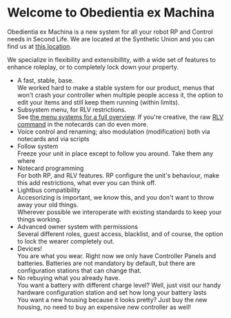 # Welcome to Obedientia ex Machina

Obedientia ex Machina is a new system for all your robot RP and Control needs in Second Life.
We are located at the Synthetic Union and you can find us at [this location](http://maps.secondlife.com/secondlife/GEL%20Community%2042/167/178/62).

We specialize in flexibility and extensibillity, with a wide set of features to enhance roleplay, or to completely lock down your property.

- A fast, stable, base.<br />
  We worked hard to make a stable system for our product, menus that won't crash your controller when multiple people access it, the option to edit your items and still keep them running (within limits).
- Subsystem menu, for RLV restrictions.<br />
  See [the menu systems for a full overview](./menu_system). If you're creative, the raw [RLV command](./notecard_scripting) in the notecards can do even more.
- Voice control and renaming; also modulation (modification) both via notecards and via scripts
- Follow system<br />
  Freeze your unit in place except to follow you around. Take them any where
- Notecard programming<br />
  For both RP, and RLV features. RP configure the unit's behaviour, make this add restrictions, what ever you can think off.
- Lightbus compatibility<br />
  Accesorizing is important, we know this, and you don't want to throw away your old things.<br />
  Wherever possible we interoperate with existing standards to keep your things working.
- Advanced owner system with permissions<br />
  Several different roles, guest access, blacklist, and of course, the option to lock the wearer completely out.
- Devices!<br />
  You are what you wear. Right now we only have Controller Panels and batteries. Batteries are not mandatory by default, but there are configuration stations that can change that.
- No rebuying what you already have.<br />
  You want a battery with different charge level? Well, just visit our handy hardware configuration station and set how long your battery lasts<br />
  You want a new housing because it looks pretty? Just buy the new housing, no need to buy an expensive new controller as well!<br />

